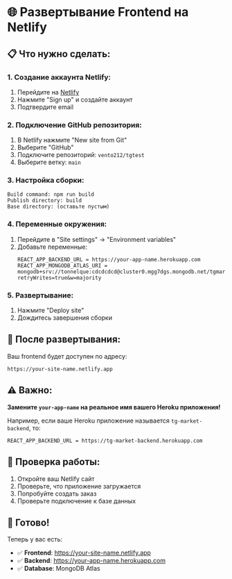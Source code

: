 # 🌐 Развертывание Frontend на Netlify

## 📋 Что нужно сделать:

### 1. Создание аккаунта Netlify:
1. Перейдите на [Netlify](https://netlify.com)
2. Нажмите "Sign up" и создайте аккаунт
3. Подтвердите email

### 2. Подключение GitHub репозитория:
1. В Netlify нажмите "New site from Git"
2. Выберите "GitHub"
3. Подключите репозиторий: `vento212/tgtest`
4. Выберите ветку: `main`

### 3. Настройка сборки:
```
Build command: npm run build
Publish directory: build
Base directory: (оставьте пустым)
```

### 4. Переменные окружения:
1. Перейдите в "Site settings" → "Environment variables"
2. Добавьте переменные:
   ```
   REACT_APP_BACKEND_URL = https://your-app-name.herokuapp.com
   REACT_APP_MONGODB_ATLAS_URI = mongodb+srv://tonnelque:cdcdcdcd@cluster0.mgg7dgs.mongodb.net/tgmarket?retryWrites=true&w=majority
   ```

### 5. Развертывание:
1. Нажмите "Deploy site"
2. Дождитесь завершения сборки

## 🎯 После развертывания:

Ваш frontend будет доступен по адресу:
```
https://your-site-name.netlify.app
```

## ⚠️ Важно:

**Замените `your-app-name` на реальное имя вашего Heroku приложения!**

Например, если ваше Heroku приложение называется `tg-market-backend`, то:
```
REACT_APP_BACKEND_URL = https://tg-market-backend.herokuapp.com
```

## 🔧 Проверка работы:

1. Откройте ваш Netlify сайт
2. Проверьте, что приложение загружается
3. Попробуйте создать заказ
4. Проверьте подключение к базе данных

## 🚀 Готово!

Теперь у вас есть:
- ✅ **Frontend**: https://your-site-name.netlify.app
- ✅ **Backend**: https://your-app-name.herokuapp.com
- ✅ **Database**: MongoDB Atlas 